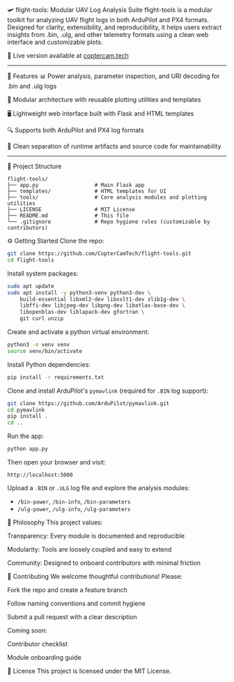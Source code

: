 🛩️ flight-tools: Modular UAV Log Analysis Suite
flight-tools is a modular toolkit for analyzing UAV flight logs in both ArduPilot and PX4 formats. Designed for clarity, extensibility, and reproducibility, it helps users extract insights from .bin, .ulg, and other telemetry formats using a clean web interface and customizable plots.

🛫 Live version available at [coptercam.tech](https://coptercam.tech/flight-tools/)

---

🚀 Features
📊 Power analysis, parameter inspection, and URI decoding for .bin and .ulg logs

🧩 Modular architecture with reusable plotting utilities and templates

🖥️ Lightweight web interface built with Flask and HTML templates

🔍 Supports both ArduPilot and PX4 log formats

🧼 Clean separation of runtime artifacts and source code for maintainability

---

📁 Project Structure

```text
flight-tools/
├── app.py                  # Main Flask app
├── templates/              # HTML templates for UI
├── tools/                  # Core analysis modules and plotting utilities
├── LICENSE                 # MIT License
├── README.md               # This file
└── .gitignore              # Repo hygiene rules (customizable by contributors)
```

⚙️ Getting Started
Clone the repo:

```bash
git clone https://github.com/CopterCamTech/flight-tools.git
cd flight-tools
```
Install system packages:

```bash
sudo apt update
sudo apt install -y python3-venv python3-dev \
    build-essential libxml2-dev libxslt1-dev zlib1g-dev \
    libffi-dev libjpeg-dev libpng-dev libatlas-base-dev \
    libopenblas-dev liblapack-dev gfortran \
    git curl unzip
```

Create and activate a python virtual environment:

```bash
python3 -m venv venv
source venv/bin/activate
```

Install Python dependencies:

```bash
pip install -r requirements.txt
```

Clone and install ArduPilot's `pymavlink` (required for `.BIN` log support):

```bash
git clone https://github.com/ArduPilot/pymavlink.git
cd pymavlink
pip install .
cd ..
```

Run the app:

```bash
python app.py
```

Then open your browser and visit:

```code
http://localhost:5000
```

Upload a `.BIN` or `.ULG` log file and explore the analysis modules:

- `/bin-power`, `/bin-info`, `/bin-parameters`
- `/ulg-power`, `/ulg-info`, `/ulg-parameters`

🧠 Philosophy
This project values:

Transparency: Every module is documented and reproducible

Modularity: Tools are loosely coupled and easy to extend

Community: Designed to onboard contributors with minimal friction

🤝 Contributing
We welcome thoughtful contributions! Please:

Fork the repo and create a feature branch

Follow naming conventions and commit hygiene

Submit a pull request with a clear description

Coming soon:

Contributor checklist

Module onboarding guide

📜 License
This project is licensed under the MIT License.
